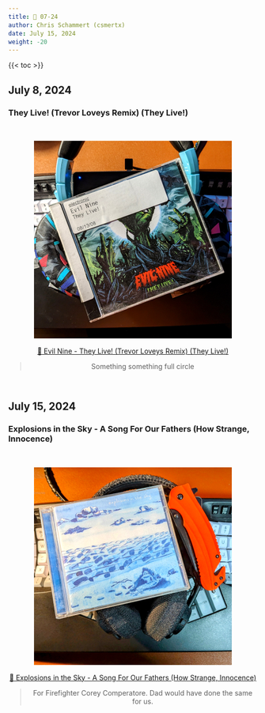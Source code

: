 ```yaml
---
title: 🎸 07-24
author: Chris Schammert (csmertx)
date: July 15, 2024
weight: -20
---
```


<!--more-->

{{< toc >}}

## July 8, 2024
### They Live! (Trevor Loveys Remix) (They Live!)

<br />
<div style="text-align: center;">

![albumimg](/Blog/music/images/evil_nine_they_live!_promo_jewel_cd_front_400x400.jpg "Evil Nine - They Live! - Promo Jewel CD (2 Discs)")
<br />

[🔗 Evil Nine - They Live! (Trevor Loveys Remix) (They Live!)](https://www.youtube.com/watch?v=eqq64uTkA2c "YouTube \ Evil Nine - They Live! - Promo Jewel CD (2 Discs)")

> Something something full circle

</div>
<br />

## July 15, 2024
### Explosions in the Sky - A Song For Our Fathers (How Strange, Innocence)

<br />
<div style="text-align: center;">

![albumimg](/Blog/music/images/explosions_in_the_sky_how_strange_innocence_jewel_cd_400x400.jpg "Explosions in the Sky - How Strange, Innocence - Jewel CD - Also shown: Adidas washable bluetooth headphones, and Kershaw Rescue Pocket Knife")
<br />

[🔗 Explosions in the Sky - A Song For Our Fathers (How Strange, Innocence)](https://www.youtube.com/watch?v=MAmqJjyDH48 "YouTube \ Explosions in the Sky - A Song For Our Fathers (How Strange, Innocence)")

> For Firefighter Corey Comperatore. Dad would have done the same for us.

</div>
<br />